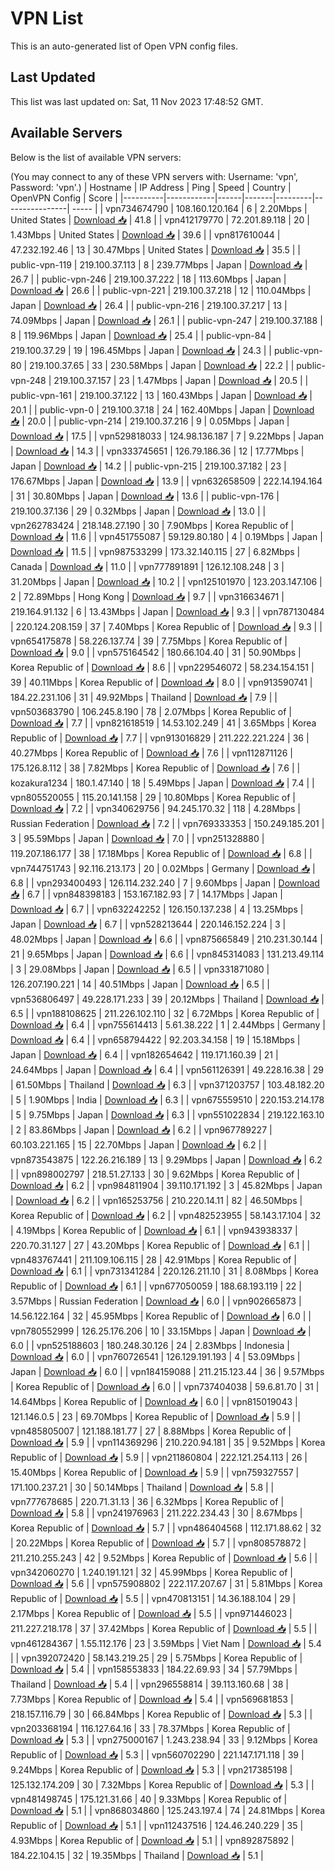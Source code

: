 # VPN List

This is an auto-generated list of Open VPN config files.

## Last Updated

This list was last updated on: Sat, 11 Nov 2023 17:48:52 GMT.

## Available Servers

Below is the list of available VPN servers:

(You may connect to any of these VPN servers with: Username: 'vpn', Password: 'vpn'.)
| Hostname | IP Address | Ping | Speed | Country | OpenVPN Config | Score |
|----------|------------|------|-------|---------|----------------| ----- |
| vpn734674790 | 108.160.120.164 | 6 | 2.20Mbps | United States | [Download 📥](./configs/server_0_US.ovpn) | 41.8 |
| vpn412179770 | 72.201.89.118 | 20 | 1.43Mbps | United States | [Download 📥](./configs/server_1_US.ovpn) | 39.6 |
| vpn817610044 | 47.232.192.46 | 13 | 30.47Mbps | United States | [Download 📥](./configs/server_2_US.ovpn) | 35.5 |
| public-vpn-119 | 219.100.37.113 | 8 | 239.77Mbps | Japan | [Download 📥](./configs/server_3_JP.ovpn) | 26.7 |
| public-vpn-246 | 219.100.37.222 | 18 | 113.60Mbps | Japan | [Download 📥](./configs/server_4_JP.ovpn) | 26.6 |
| public-vpn-221 | 219.100.37.218 | 12 | 110.04Mbps | Japan | [Download 📥](./configs/server_5_JP.ovpn) | 26.4 |
| public-vpn-216 | 219.100.37.217 | 13 | 74.09Mbps | Japan | [Download 📥](./configs/server_6_JP.ovpn) | 26.1 |
| public-vpn-247 | 219.100.37.188 | 8 | 119.96Mbps | Japan | [Download 📥](./configs/server_7_JP.ovpn) | 25.4 |
| public-vpn-84 | 219.100.37.29 | 19 | 196.45Mbps | Japan | [Download 📥](./configs/server_8_JP.ovpn) | 24.3 |
| public-vpn-80 | 219.100.37.65 | 33 | 230.58Mbps | Japan | [Download 📥](./configs/server_9_JP.ovpn) | 22.2 |
| public-vpn-248 | 219.100.37.157 | 23 | 1.47Mbps | Japan | [Download 📥](./configs/server_10_JP.ovpn) | 20.5 |
| public-vpn-161 | 219.100.37.122 | 13 | 160.43Mbps | Japan | [Download 📥](./configs/server_11_JP.ovpn) | 20.1 |
| public-vpn-0 | 219.100.37.18 | 24 | 162.40Mbps | Japan | [Download 📥](./configs/server_12_JP.ovpn) | 20.0 |
| public-vpn-214 | 219.100.37.216 | 9 | 0.05Mbps | Japan | [Download 📥](./configs/server_13_JP.ovpn) | 17.5 |
| vpn529818033 | 124.98.136.187 | 7 | 9.22Mbps | Japan | [Download 📥](./configs/server_14_JP.ovpn) | 14.3 |
| vpn333745651 | 126.79.186.36 | 12 | 17.77Mbps | Japan | [Download 📥](./configs/server_15_JP.ovpn) | 14.2 |
| public-vpn-215 | 219.100.37.182 | 23 | 176.67Mbps | Japan | [Download 📥](./configs/server_16_JP.ovpn) | 13.9 |
| vpn632658509 | 222.14.194.164 | 31 | 30.80Mbps | Japan | [Download 📥](./configs/server_17_JP.ovpn) | 13.6 |
| public-vpn-176 | 219.100.37.136 | 29 | 0.32Mbps | Japan | [Download 📥](./configs/server_18_JP.ovpn) | 13.0 |
| vpn262783424 | 218.148.27.190 | 30 | 7.90Mbps | Korea Republic of | [Download 📥](./configs/server_19_KR.ovpn) | 11.6 |
| vpn451755087 | 59.129.80.180 | 4 | 0.19Mbps | Japan | [Download 📥](./configs/server_20_JP.ovpn) | 11.5 |
| vpn987533299 | 173.32.140.115 | 27 | 6.82Mbps | Canada | [Download 📥](./configs/server_21_CA.ovpn) | 11.0 |
| vpn777891891 | 126.12.108.248 | 3 | 31.20Mbps | Japan | [Download 📥](./configs/server_22_JP.ovpn) | 10.2 |
| vpn125101970 | 123.203.147.106 | 2 | 72.89Mbps | Hong Kong | [Download 📥](./configs/server_23_HK.ovpn) | 9.7 |
| vpn316634671 | 219.164.91.132 | 6 | 13.43Mbps | Japan | [Download 📥](./configs/server_24_JP.ovpn) | 9.3 |
| vpn787130484 | 220.124.208.159 | 37 | 7.40Mbps | Korea Republic of | [Download 📥](./configs/server_25_KR.ovpn) | 9.3 |
| vpn654175878 | 58.226.137.74 | 39 | 7.75Mbps | Korea Republic of | [Download 📥](./configs/server_26_KR.ovpn) | 9.0 |
| vpn575164542 | 180.66.104.40 | 31 | 50.90Mbps | Korea Republic of | [Download 📥](./configs/server_27_KR.ovpn) | 8.6 |
| vpn229546072 | 58.234.154.151 | 39 | 40.11Mbps | Korea Republic of | [Download 📥](./configs/server_28_KR.ovpn) | 8.0 |
| vpn913590741 | 184.22.231.106 | 31 | 49.92Mbps | Thailand | [Download 📥](./configs/server_29_TH.ovpn) | 7.9 |
| vpn503683790 | 106.245.8.190 | 78 | 2.07Mbps | Korea Republic of | [Download 📥](./configs/server_30_KR.ovpn) | 7.7 |
| vpn821618519 | 14.53.102.249 | 41 | 3.65Mbps | Korea Republic of | [Download 📥](./configs/server_31_KR.ovpn) | 7.7 |
| vpn913016829 | 211.222.221.224 | 36 | 40.27Mbps | Korea Republic of | [Download 📥](./configs/server_32_KR.ovpn) | 7.6 |
| vpn112871126 | 175.126.8.112 | 38 | 7.82Mbps | Korea Republic of | [Download 📥](./configs/server_33_KR.ovpn) | 7.6 |
| kozakura1234 | 180.1.47.140 | 18 | 5.49Mbps | Japan | [Download 📥](./configs/server_34_JP.ovpn) | 7.4 |
| vpn805520055 | 115.20.141.158 | 29 | 10.80Mbps | Korea Republic of | [Download 📥](./configs/server_35_KR.ovpn) | 7.2 |
| vpn340629756 | 94.245.170.32 | 118 | 4.28Mbps | Russian Federation | [Download 📥](./configs/server_36_RU.ovpn) | 7.2 |
| vpn769333353 | 150.249.185.201 | 3 | 95.59Mbps | Japan | [Download 📥](./configs/server_37_JP.ovpn) | 7.0 |
| vpn251328880 | 119.207.186.177 | 38 | 17.18Mbps | Korea Republic of | [Download 📥](./configs/server_38_KR.ovpn) | 6.8 |
| vpn744751743 | 92.116.213.173 | 20 | 0.02Mbps | Germany | [Download 📥](./configs/server_39_DE.ovpn) | 6.8 |
| vpn293400493 | 126.114.232.240 | 7 | 9.60Mbps | Japan | [Download 📥](./configs/server_40_JP.ovpn) | 6.7 |
| vpn848398183 | 153.167.182.93 | 7 | 14.17Mbps | Japan | [Download 📥](./configs/server_41_JP.ovpn) | 6.7 |
| vpn632242252 | 126.150.137.238 | 4 | 13.25Mbps | Japan | [Download 📥](./configs/server_42_JP.ovpn) | 6.7 |
| vpn528213644 | 220.146.152.224 | 3 | 48.02Mbps | Japan | [Download 📥](./configs/server_43_JP.ovpn) | 6.6 |
| vpn875665849 | 210.231.30.144 | 21 | 9.65Mbps | Japan | [Download 📥](./configs/server_44_JP.ovpn) | 6.6 |
| vpn845314083 | 131.213.49.114 | 3 | 29.08Mbps | Japan | [Download 📥](./configs/server_45_JP.ovpn) | 6.5 |
| vpn331871080 | 126.207.190.221 | 14 | 40.51Mbps | Japan | [Download 📥](./configs/server_46_JP.ovpn) | 6.5 |
| vpn536806497 | 49.228.171.233 | 39 | 20.12Mbps | Thailand | [Download 📥](./configs/server_47_TH.ovpn) | 6.5 |
| vpn188108625 | 211.226.102.110 | 32 | 6.72Mbps | Korea Republic of | [Download 📥](./configs/server_48_KR.ovpn) | 6.4 |
| vpn755614413 | 5.61.38.222 | 1 | 2.44Mbps | Germany | [Download 📥](./configs/server_49_DE.ovpn) | 6.4 |
| vpn658794422 | 92.203.34.158 | 19 | 15.18Mbps | Japan | [Download 📥](./configs/server_50_JP.ovpn) | 6.4 |
| vpn182654642 | 119.171.160.39 | 21 | 24.64Mbps | Japan | [Download 📥](./configs/server_51_JP.ovpn) | 6.4 |
| vpn561126391 | 49.228.16.38 | 29 | 61.50Mbps | Thailand | [Download 📥](./configs/server_52_TH.ovpn) | 6.3 |
| vpn371203757 | 103.48.182.20 | 5 | 1.90Mbps | India | [Download 📥](./configs/server_53_IN.ovpn) | 6.3 |
| vpn675559510 | 220.153.214.178 | 5 | 9.75Mbps | Japan | [Download 📥](./configs/server_54_JP.ovpn) | 6.3 |
| vpn551022834 | 219.122.163.10 | 2 | 83.86Mbps | Japan | [Download 📥](./configs/server_55_JP.ovpn) | 6.2 |
| vpn967789227 | 60.103.221.165 | 15 | 22.70Mbps | Japan | [Download 📥](./configs/server_56_JP.ovpn) | 6.2 |
| vpn873543875 | 122.26.216.189 | 13 | 9.29Mbps | Japan | [Download 📥](./configs/server_57_JP.ovpn) | 6.2 |
| vpn898002797 | 218.51.27.133 | 30 | 9.62Mbps | Korea Republic of | [Download 📥](./configs/server_58_KR.ovpn) | 6.2 |
| vpn984811904 | 39.110.171.192 | 3 | 45.82Mbps | Japan | [Download 📥](./configs/server_59_JP.ovpn) | 6.2 |
| vpn165253756 | 210.220.14.11 | 82 | 46.50Mbps | Korea Republic of | [Download 📥](./configs/server_60_KR.ovpn) | 6.2 |
| vpn482523955 | 58.143.17.104 | 32 | 4.19Mbps | Korea Republic of | [Download 📥](./configs/server_61_KR.ovpn) | 6.1 |
| vpn943938337 | 220.70.31.127 | 27 | 43.20Mbps | Korea Republic of | [Download 📥](./configs/server_62_KR.ovpn) | 6.1 |
| vpn483767441 | 211.109.106.115 | 28 | 42.91Mbps | Korea Republic of | [Download 📥](./configs/server_63_KR.ovpn) | 6.1 |
| vpn731341284 | 220.126.211.10 | 31 | 8.08Mbps | Korea Republic of | [Download 📥](./configs/server_64_KR.ovpn) | 6.1 |
| vpn677050059 | 188.68.193.119 | 22 | 3.57Mbps | Russian Federation | [Download 📥](./configs/server_65_RU.ovpn) | 6.0 |
| vpn902665873 | 14.56.122.164 | 32 | 45.95Mbps | Korea Republic of | [Download 📥](./configs/server_66_KR.ovpn) | 6.0 |
| vpn780552999 | 126.25.176.206 | 10 | 33.15Mbps | Japan | [Download 📥](./configs/server_67_JP.ovpn) | 6.0 |
| vpn525188603 | 180.248.30.126 | 24 | 2.83Mbps | Indonesia | [Download 📥](./configs/server_68_ID.ovpn) | 6.0 |
| vpn760726541 | 126.129.191.193 | 4 | 53.09Mbps | Japan | [Download 📥](./configs/server_69_JP.ovpn) | 6.0 |
| vpn184159088 | 211.215.123.44 | 36 | 9.57Mbps | Korea Republic of | [Download 📥](./configs/server_70_KR.ovpn) | 6.0 |
| vpn737404038 | 59.6.81.70 | 31 | 14.64Mbps | Korea Republic of | [Download 📥](./configs/server_71_KR.ovpn) | 6.0 |
| vpn815019043 | 121.146.0.5 | 23 | 69.70Mbps | Korea Republic of | [Download 📥](./configs/server_72_KR.ovpn) | 5.9 |
| vpn485805007 | 121.188.181.77 | 27 | 8.88Mbps | Korea Republic of | [Download 📥](./configs/server_73_KR.ovpn) | 5.9 |
| vpn114369296 | 210.220.94.181 | 35 | 9.52Mbps | Korea Republic of | [Download 📥](./configs/server_74_KR.ovpn) | 5.9 |
| vpn211860804 | 222.121.254.113 | 26 | 15.40Mbps | Korea Republic of | [Download 📥](./configs/server_75_KR.ovpn) | 5.9 |
| vpn759327557 | 171.100.237.21 | 30 | 50.14Mbps | Thailand | [Download 📥](./configs/server_76_TH.ovpn) | 5.8 |
| vpn777678685 | 220.71.31.13 | 36 | 6.32Mbps | Korea Republic of | [Download 📥](./configs/server_77_KR.ovpn) | 5.8 |
| vpn241976963 | 211.222.234.43 | 30 | 8.67Mbps | Korea Republic of | [Download 📥](./configs/server_78_KR.ovpn) | 5.7 |
| vpn486404568 | 112.171.88.62 | 32 | 20.22Mbps | Korea Republic of | [Download 📥](./configs/server_79_KR.ovpn) | 5.7 |
| vpn808578872 | 211.210.255.243 | 42 | 9.52Mbps | Korea Republic of | [Download 📥](./configs/server_80_KR.ovpn) | 5.6 |
| vpn342060270 | 1.240.191.121 | 32 | 45.99Mbps | Korea Republic of | [Download 📥](./configs/server_81_KR.ovpn) | 5.6 |
| vpn575908802 | 222.117.207.67 | 31 | 5.81Mbps | Korea Republic of | [Download 📥](./configs/server_82_KR.ovpn) | 5.5 |
| vpn470813151 | 14.36.188.104 | 29 | 2.17Mbps | Korea Republic of | [Download 📥](./configs/server_83_KR.ovpn) | 5.5 |
| vpn971446023 | 211.227.218.178 | 37 | 37.42Mbps | Korea Republic of | [Download 📥](./configs/server_84_KR.ovpn) | 5.5 |
| vpn461284367 | 1.55.112.176 | 23 | 3.59Mbps | Viet Nam | [Download 📥](./configs/server_85_VN.ovpn) | 5.4 |
| vpn392072420 | 58.143.219.25 | 29 | 5.75Mbps | Korea Republic of | [Download 📥](./configs/server_86_KR.ovpn) | 5.4 |
| vpn158553833 | 184.22.69.93 | 34 | 57.79Mbps | Thailand | [Download 📥](./configs/server_87_TH.ovpn) | 5.4 |
| vpn296558814 | 39.113.160.68 | 38 | 7.73Mbps | Korea Republic of | [Download 📥](./configs/server_88_KR.ovpn) | 5.4 |
| vpn569681853 | 218.157.116.79 | 30 | 66.84Mbps | Korea Republic of | [Download 📥](./configs/server_89_KR.ovpn) | 5.3 |
| vpn203368194 | 116.127.64.16 | 33 | 78.37Mbps | Korea Republic of | [Download 📥](./configs/server_90_KR.ovpn) | 5.3 |
| vpn275000167 | 1.243.238.94 | 33 | 9.12Mbps | Korea Republic of | [Download 📥](./configs/server_91_KR.ovpn) | 5.3 |
| vpn560702290 | 221.147.171.118 | 39 | 9.24Mbps | Korea Republic of | [Download 📥](./configs/server_92_KR.ovpn) | 5.3 |
| vpn217385198 | 125.132.174.209 | 30 | 7.32Mbps | Korea Republic of | [Download 📥](./configs/server_93_KR.ovpn) | 5.3 |
| vpn481498745 | 175.121.31.66 | 40 | 9.33Mbps | Korea Republic of | [Download 📥](./configs/server_94_KR.ovpn) | 5.1 |
| vpn868034860 | 125.243.197.4 | 74 | 24.81Mbps | Korea Republic of | [Download 📥](./configs/server_95_KR.ovpn) | 5.1 |
| vpn112437516 | 124.46.240.229 | 35 | 4.93Mbps | Korea Republic of | [Download 📥](./configs/server_96_KR.ovpn) | 5.1 |
| vpn892875892 | 184.22.104.15 | 32 | 19.35Mbps | Thailand | [Download 📥](./configs/server_97_TH.ovpn) | 5.1 |
